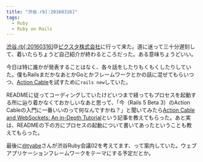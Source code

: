 ```yaml
---
title: "渋谷.rb[:20160316]"
tags:
  - Ruby
  - Ruby on Rails
---
```


[渋谷.rb[:20160316]][shibuyarb]@[ピクスタ株式会社][]に行って来た。道に迷って三十分遅刻して、着いたらちょうど自己紹介が終わるところだった。ある意味ちょうどいい。

今日は特に誰かが発表することはなく、各々話をしたりもくもくしたりしていた。僕もRailsまだかなあとかGoとかフレームワークとかの話に混ぜてもらいつつ、[Action Cable][]を試すために`rails new`していた。

READMEに従ってコーディングしていたけどいつまで経ってもプロセスを起動する所に辿り着かなくておかしいなあと思って、「今（Rails 5 Beta 3）のAction Cableの入門に一番いいのって何なんですかね？」と聞いてみたら[Action Cable and WebSockets: An in-Depth Tutorial][]という記事を教えてもらった。あと実は、READMEの下の方にプロセスの起動について書いてあったということも教えてもらった。

最後に[@tyabe][]さんが渋谷Ruby会議02を考えてます、って案内していた。ウェブアプリケーションフレームワークをテーマにする予定だとか。

[shibuyarb]: https://shibuyarb.doorkeeper.jp/events/40976
[ピクスタ株式会社]: https://pixta.co.jp/
[Action Cable]: https://github.com/rails/rails/tree/master/actioncable
[Action Cable and WebSockets: An in-Depth Tutorial]: http://www.sitepoint.com/action-cable-and-websockets-an-in-depth-tutorial/
[@tyabe]: https://twitter.com/tyabe
